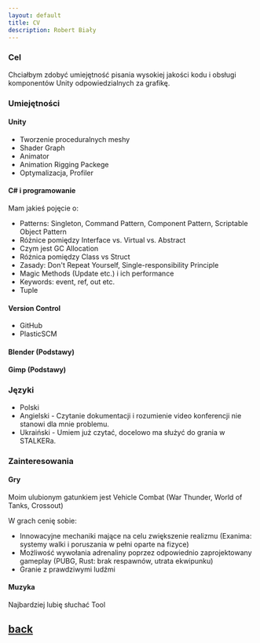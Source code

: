 ```yaml
---
layout: default
title: CV
description: Robert Biały
---
```


### Cel

Chciałbym zdobyć umiejętność pisania wysokiej jakości kodu i obsługi komponentów Unity odpowiedzialnych za grafikę.

### Umiejętności

#### Unity 

* Tworzenie proceduralnych meshy
* Shader Graph
* Animator
* Animation Rigging Packege
* Optymalizacja, Profiler

#### C# i programowanie

Mam jakieś pojęcie o:

* Patterns: Singleton, Command Pattern, Component Pattern, Scriptable Object Pattern
* Różnice pomiędzy Interface vs. Virtual vs. Abstract
* Czym jest GC Allocation
* Różnica pomiędzy Class vs Struct
* Zasady: Don't Repeat Yourself, Single-responsibility Principle
* Magic Methods (Update etc.) i ich performance
* Keywords: event, ref, out etc.
* Tuple

#### Version Control

* GitHub
* PlasticSCM

#### Blender (Podstawy)

#### Gimp (Podstawy)

### Języki

* Polski 
* Angielski - Czytanie dokumentacji i rozumienie video konferencji nie stanowi dla mnie problemu.
* Ukraiński - Umiem już czytać, docelowo ma służyć do grania w STALKERa.

### Zainteresowania

#### Gry

Moim ulubionym gatunkiem jest Vehicle Combat (War Thunder, World of Tanks, Crossout)

W grach cenię sobie:
* Innowacyjne mechaniki mające na celu zwiększenie realizmu (Exanima: systemy walki i poruszania w pełni oparte na fizyce)
* Możliwość wywołania adrenaliny poprzez odpowiednio zaprojektowany gameplay (PUBG, Rust: brak respawnów, utrata ekwipunku)
* Granie z prawdziwymi ludźmi 

#### Muzyka

Najbardziej lubię słuchać Tool


## [back](./)
